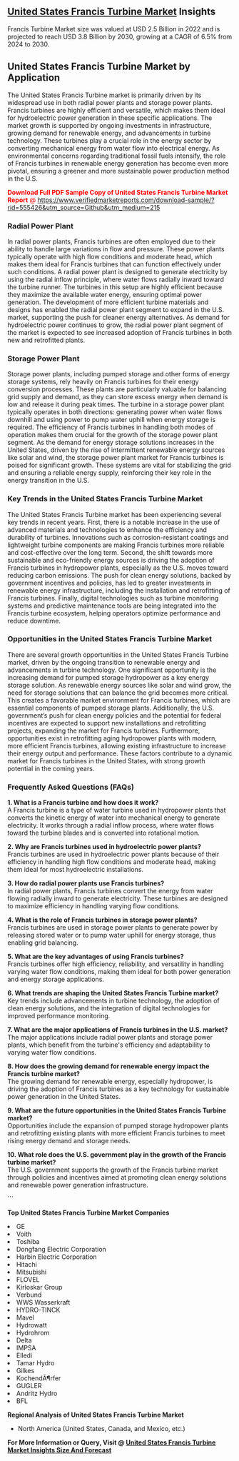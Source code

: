 <h2><a href="https://www.verifiedmarketreports.com/download-sample/?rid=555426&amp;utm_source=Github&amp;utm_medium=215" target="_blank">United States Francis Turbine Market</a> Insights</h2><p>Francis Turbine Market size was valued at USD 2.5 Billion in 2022 and is projected to reach USD 3.8 Billion by 2030, growing at a CAGR of 6.5% from 2024 to 2030.</p><p><h2>United States Francis Turbine Market by Application</h2><p>The United States Francis Turbine market is primarily driven by its widespread use in both radial power plants and storage power plants. Francis turbines are highly efficient and versatile, which makes them ideal for hydroelectric power generation in these specific applications. The market growth is supported by ongoing investments in infrastructure, growing demand for renewable energy, and advancements in turbine technology. These turbines play a crucial role in the energy sector by converting mechanical energy from water flow into electrical energy. As environmental concerns regarding traditional fossil fuels intensify, the role of Francis turbines in renewable energy generation has become even more pivotal, ensuring a greener and more sustainable power production method in the U.S.</p><p><p><span class=""><span style="color: #ff0000;"><strong>Download Full PDF Sample Copy of United States Francis Turbine Market Report</strong> @ </span><a href="https://www.verifiedmarketreports.com/download-sample/?rid=555426&amp;utm_source=Github&amp;utm_medium=215" target="_blank">https://www.verifiedmarketreports.com/download-sample/?rid=555426&amp;utm_source=Github&amp;utm_medium=215</a></span></p></p><h3>Radial Power Plant</h3><p>In radial power plants, Francis turbines are often employed due to their ability to handle large variations in flow and pressure. These power plants typically operate with high flow conditions and moderate head, which makes them ideal for Francis turbines that can function effectively under such conditions. A radial power plant is designed to generate electricity by using the radial inflow principle, where water flows radially inward toward the turbine runner. The turbines in this setup are highly efficient because they maximize the available water energy, ensuring optimal power generation. The development of more efficient turbine materials and designs has enabled the radial power plant segment to expand in the U.S. market, supporting the push for cleaner energy alternatives. As demand for hydroelectric power continues to grow, the radial power plant segment of the market is expected to see increased adoption of Francis turbines in both new and retrofitted plants.</p><h3>Storage Power Plant</h3><p>Storage power plants, including pumped storage and other forms of energy storage systems, rely heavily on Francis turbines for their energy conversion processes. These plants are particularly valuable for balancing grid supply and demand, as they can store excess energy when demand is low and release it during peak times. The turbine in a storage power plant typically operates in both directions: generating power when water flows downhill and using power to pump water uphill when energy storage is required. The efficiency of Francis turbines in handling both modes of operation makes them crucial for the growth of the storage power plant segment. As the demand for energy storage solutions increases in the United States, driven by the rise of intermittent renewable energy sources like solar and wind, the storage power plant market for Francis turbines is poised for significant growth. These systems are vital for stabilizing the grid and ensuring a reliable energy supply, reinforcing their key role in the energy transition in the U.S.</p><h3>Key Trends in the United States Francis Turbine Market</h3><p>The United States Francis Turbine market has been experiencing several key trends in recent years. First, there is a notable increase in the use of advanced materials and technologies to enhance the efficiency and durability of turbines. Innovations such as corrosion-resistant coatings and lightweight turbine components are making Francis turbines more reliable and cost-effective over the long term. Second, the shift towards more sustainable and eco-friendly energy sources is driving the adoption of Francis turbines in hydropower plants, especially as the U.S. moves toward reducing carbon emissions. The push for clean energy solutions, backed by government incentives and policies, has led to greater investments in renewable energy infrastructure, including the installation and retrofitting of Francis turbines. Finally, digital technologies such as turbine monitoring systems and predictive maintenance tools are being integrated into the Francis turbine ecosystem, helping operators optimize performance and reduce downtime.</p><h3>Opportunities in the United States Francis Turbine Market</h3><p>There are several growth opportunities in the United States Francis Turbine market, driven by the ongoing transition to renewable energy and advancements in turbine technology. One significant opportunity is the increasing demand for pumped storage hydropower as a key energy storage solution. As renewable energy sources like solar and wind grow, the need for storage solutions that can balance the grid becomes more critical. This creates a favorable market environment for Francis turbines, which are essential components of pumped storage plants. Additionally, the U.S. government’s push for clean energy policies and the potential for federal incentives are expected to support new installations and retrofitting projects, expanding the market for Francis turbines. Furthermore, opportunities exist in retrofitting aging hydropower plants with modern, more efficient Francis turbines, allowing existing infrastructure to increase their energy output and performance. These factors contribute to a dynamic market for Francis turbines in the United States, with strong growth potential in the coming years.</p><h3>Frequently Asked Questions (FAQs)</h3><p><strong>1. What is a Francis turbine and how does it work?</strong><br> A Francis turbine is a type of water turbine used in hydropower plants that converts the kinetic energy of water into mechanical energy to generate electricity. It works through a radial inflow process, where water flows toward the turbine blades and is converted into rotational motion.</p><p><strong>2. Why are Francis turbines used in hydroelectric power plants?</strong><br> Francis turbines are used in hydroelectric power plants because of their efficiency in handling high flow conditions and moderate head, making them ideal for most hydroelectric installations.</p><p><strong>3. How do radial power plants use Francis turbines?</strong><br> In radial power plants, Francis turbines convert the energy from water flowing radially inward to generate electricity. These turbines are designed to maximize efficiency in handling varying flow conditions.</p><p><strong>4. What is the role of Francis turbines in storage power plants?</strong><br> Francis turbines are used in storage power plants to generate power by releasing stored water or to pump water uphill for energy storage, thus enabling grid balancing.</p><p><strong>5. What are the key advantages of using Francis turbines?</strong><br> Francis turbines offer high efficiency, reliability, and versatility in handling varying water flow conditions, making them ideal for both power generation and energy storage applications.</p><p><strong>6. What trends are shaping the United States Francis Turbine market?</strong><br> Key trends include advancements in turbine technology, the adoption of clean energy solutions, and the integration of digital technologies for improved performance monitoring.</p><p><strong>7. What are the major applications of Francis turbines in the U.S. market?</strong><br> The major applications include radial power plants and storage power plants, which benefit from the turbine's efficiency and adaptability to varying water flow conditions.</p><p><strong>8. How does the growing demand for renewable energy impact the Francis turbine market?</strong><br> The growing demand for renewable energy, especially hydropower, is driving the adoption of Francis turbines as a key technology for sustainable power generation in the United States.</p><p><strong>9. What are the future opportunities in the United States Francis Turbine market?</strong><br> Opportunities include the expansion of pumped storage hydropower plants and retrofitting existing plants with more efficient Francis turbines to meet rising energy demand and storage needs.</p><p><strong>10. What role does the U.S. government play in the growth of the Francis turbine market?</strong><br> The U.S. government supports the growth of the Francis turbine market through policies and incentives aimed at promoting clean energy solutions and renewable power generation infrastructure.</p>```</p><p><strong>Top United States Francis Turbine Market Companies</strong></p><div data-test-id=""><p><li>GE</li><li> Voith</li><li> Toshiba</li><li> Dongfang Electric Corporation</li><li> Harbin Electric Corporation</li><li> Hitachi</li><li> Mitsubishi</li><li> FLOVEL</li><li> Kirloskar Group</li><li> Verbund</li><li> WWS Wasserkraft</li><li> HYDRO-TINCK</li><li> Mavel</li><li> Hydrowatt</li><li> Hydrohrom</li><li> Delta</li><li> IMPSA</li><li> Elledi</li><li> Tamar Hydro</li><li> Gilkes</li><li> KochendÃ¶rfer</li><li> GUGLER</li><li> Andritz Hydro</li><li> BFL</li></p><div><strong>Regional Analysis of&nbsp;United States Francis Turbine Market</strong></div><ul><li dir="ltr"><p dir="ltr">North America&nbsp;(United States, Canada, and Mexico, etc.)</p></li></ul><p><strong>For More Information or Query, Visit @&nbsp;</strong><strong><a href="https://www.verifiedmarketreports.com/product/francis-turbine-market/?utm_source=Github&amp;utm_medium=215" target="_blank">United States Francis Turbine Market Insights Size And Forecast</a></strong></p></div>
